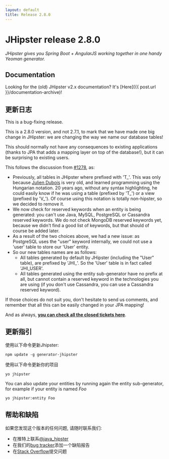 ```yaml
---
layout: default
title: Release 2.8.0
---
```


JHipster release 2.8.0
==================

*JHipster gives you Spring Boot + AngularJS working together in one handy Yeoman generator.*

Documentation
----------

Looking for the (old) JHipster v2.x documentation? It's [Here]({{ post.url }}/documentation-archive)!

更新日志
----------

This is a bug-fixing release.

This is a 2.8.0 version, and not 2.7.1, to mark that we have made one big change in JHipster: we are changing the way we name our database tables!

This should normally not have any consequences to existing applications (thanks to JPA that adds a mapping layer on top of the database!), but it can be surprising to existing users.

This follows the discussion from [#1278](https://github.com/jhipster/generator-jhipster/issues/1278), as:

- Previously, all tables in JHipster where prefixed with 'T\_'. This was only because [Julien Dubois](https://twitter.com/juliendubois) is very old, and learned programming using the Hungarian notation. 20 years ago, without any syntax highlighting, he could easily know if he was using a table (prefixed by 'T\_') or a view (prefixed by 'V\_'). Of course using this notation is totally non-hipster, so we decided to remove it.
- We now check for reserved keywords when an entity is being generated: you can't use Java, MySQL, PostgreSQL or Cassandra reserved keywords. We do not check MongoDB reserved keywords yet, because we didn't find a good list of keywords, but that should of course be added later.
- As a result of the two choices above, we had a new issue: as PostgreSQL uses the "user" keyword internally, we could not use a 'user' table to store our 'User' entity.
- So our new tables names are as follows:
    - All tables generated by default by JHipster (including the "User" table), are prefixed by 'JHI\_'. So the 'User' table is in fact called 'JHI_USER'.
    - All tables generated using the entity sub-generator have no prefix at all, but cannot contain a reserved keyword in the technologies you are using (if you don't use Cassandra, you can use a Cassandra reserved keyword).

If those choices do not suit you, don't hesitate to send us comments, and remember that all this can be easily changed in your JPA mapping!

And as always, __[you can check all the closed tickets here](https://github.com/jhipster/generator-jhipster/issues?q=milestone%3A2.8.0+is%3Aclosed)__.

更新指引
------------

使用以下命令更新Jhipster:

```
npm update -g generator-jhipster
```

使用以下命令更新你的项目

```
yo jhipster
```

You can also update your entities by running again the entity sub-generator, for example if your entity is named _Foo_

```
yo jhipster:entity Foo
```

帮助和缺陷
--------------

如果您发现这个版本的任何问题, 请随时联系我们:

- 在推特上联系[@java_hipster](https://twitter.com/java_hipster)
- 在我们的[bug tracker](https://github.com/jhipster/generator-jhipster/issues?state=open)添加一个缺陷报告
- 在[Stack Overflow](http://stackoverflow.com/tags/jhipster/info)提交问题
